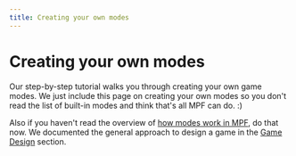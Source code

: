 ```yaml
---
title: Creating your own modes
---
```


# Creating your own modes


Our step-by-step tutorial walks you through creating your own game
modes. We just include this page on creating your own modes so you
don't read the list of built-in modes and think that's all MPF can do.
:)

Also if you haven't read the overview of
[how modes work in MPF](../index.md), do that
now. We documented the general approach to design a game in the
[Game Design](../../game_design/index.md)
section.
